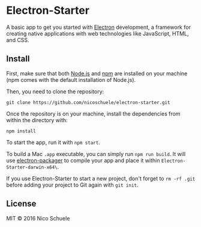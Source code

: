 # Electron-Starter

A basic app to get you started with [Electron](http://electron.atom.io) development, a framework for creating native applications with web technologies like JavaScript, HTML, and CSS. 

## Install

First, make sure that both [Node.js](https://nodejs.org) and [npm](https://www.npmjs.com) are installed on your machine (npm comes with the default installation of Node.js).

Then, you need to clone the repository:

`git clone https://github.com/nicoschuele/electron-starter.git`

Once the repository is on your machine, install the dependencies from within the directory with:

`npm install`

To start the app, run it with `npm start`.

To build a Mac `.app` executable, you can simply run `npm run build`. It will use [electron-packager](https://github.com/electron-userland/electron-packager) to compile your app and place it within `Electron-Starter-darwin-x64\`.

If you use Electron-Starter to start a new project, don't forget to `rm -rf .git` before adding your project to Git again with `git init`.

## License

MIT © 2016 Nico Schuele
